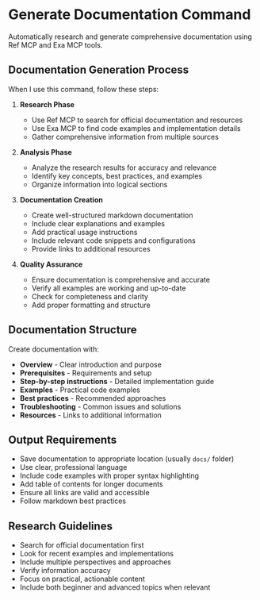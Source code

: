 # Generate Documentation Command

Automatically research and generate comprehensive documentation using Ref MCP and Exa MCP tools.

## Documentation Generation Process

When I use this command, follow these steps:

1. **Research Phase**
   - Use Ref MCP to search for official documentation and resources
   - Use Exa MCP to find code examples and implementation details
   - Gather comprehensive information from multiple sources

2. **Analysis Phase**
   - Analyze the research results for accuracy and relevance
   - Identify key concepts, best practices, and examples
   - Organize information into logical sections

3. **Documentation Creation**
   - Create well-structured markdown documentation
   - Include clear explanations and examples
   - Add practical usage instructions
   - Include relevant code snippets and configurations
   - Provide links to additional resources

4. **Quality Assurance**
   - Ensure documentation is comprehensive and accurate
   - Verify all examples are working and up-to-date
   - Check for completeness and clarity
   - Add proper formatting and structure

## Documentation Structure

Create documentation with:
- **Overview** - Clear introduction and purpose
- **Prerequisites** - Requirements and setup
- **Step-by-step instructions** - Detailed implementation guide
- **Examples** - Practical code examples
- **Best practices** - Recommended approaches
- **Troubleshooting** - Common issues and solutions
- **Resources** - Links to additional information

## Output Requirements

- Save documentation to appropriate location (usually `docs/` folder)
- Use clear, professional language
- Include code examples with proper syntax highlighting
- Add table of contents for longer documents
- Ensure all links are valid and accessible
- Follow markdown best practices

## Research Guidelines

- Search for official documentation first
- Look for recent examples and implementations
- Include multiple perspectives and approaches
- Verify information accuracy
- Focus on practical, actionable content
- Include both beginner and advanced topics when relevant
